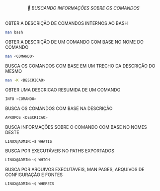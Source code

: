 <h6 align="center">🔏 BUSCANDO INFORMAÇÕES SOBRE OS COMANDOS</h6>

OBTER A DESCRIÇÃO DE COMANDOS INTERNOS AO BASH

```bash
man bash
```

OBTER A DESCRIÇÃO DE UM COMANDO COM BASE NO NOME DO COMANDO

```bash 
man <COMANDO>
```

BUSCA OS COMANDOS COM BASE EM UM TRECHO DA DESCRIÇÃO DO MESMO

```bash 
man -K <DESCRICAO>
```

OBTER UMA DESCRICAO RESUMIDA DE UM COMANDO

```bash
INFO <COMANDO>
```

BUSCA OS COMANDOS COM BASE NA DESCRIÇÃO

```bash 
APROPOS <DESCRICAO>
```

BUSCA INFORMAÇÕES SOBRE O COMANDO COM BASE NO NOMES DESTE

```bash 
LINUX@ADMIN:~$ WHATIS
```

BUSCA POR EXECUTÁVEIS NO PATHS EXPORTADOS

```bash
LINUX@ADMIN:~$ WHICH
```

BUSCA POR ARQUIVOS EXECUTÁVEIS, MAN PAGES, ARQUIVOS DE CONFIGURAÇÃO E FONTES

```bash
LINUX@ADMIN:~$ WHEREIS
```
